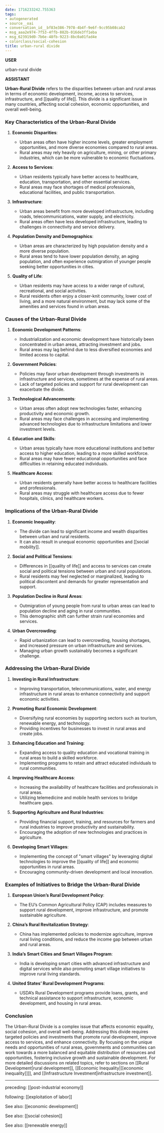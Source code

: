 ```yaml
---
date: 1716233242.755363
tags:
- autogenerated
- source__oai
- conversation_id__bf83e386-7978-4b4f-9e6f-9cc95b08cab2
- msg_aaa2e974-7f53-4ffb-882b-016de3ff1eba
- msg_623919d0-7b6e-48fb-9223-8bc0a01fad4e
- colorclass/social-cohesion
title: urban-rural divide
---
```


**USER**

urban-rural divide


**ASSISTANT**

**Urban-Rural Divide** refers to the disparities between urban and rural areas in terms of economic development, income, access to services, infrastructure, and [[quality of life]]. This divide is a significant issue in many countries, affecting social cohesion, economic opportunities, and overall well-being.

### Key Characteristics of the Urban-Rural Divide

1. **Economic Disparities**:
   - Urban areas often have higher income levels, greater employment opportunities, and more diverse economies compared to rural areas.
   - Rural areas may rely heavily on agriculture, mining, or other primary industries, which can be more vulnerable to economic fluctuations.

2. **Access to Services**:
   - Urban residents typically have better access to healthcare, education, transportation, and other essential services.
   - Rural areas may face shortages of medical professionals, educational facilities, and public transportation.

3. **Infrastructure**:
   - Urban areas benefit from more developed infrastructure, including roads, telecommunications, water supply, and electricity.
   - Rural areas often have less developed infrastructure, leading to challenges in connectivity and service delivery.

4. **Population Density and Demographics**:
   - Urban areas are characterized by high population density and a more diverse population.
   - Rural areas tend to have lower population density, an aging population, and often experience outmigration of younger people seeking better opportunities in cities.

5. **Quality of Life**:
   - Urban residents may have access to a wider range of cultural, recreational, and social activities.
   - Rural residents often enjoy a closer-knit community, lower cost of living, and a more natural environment, but may lack some of the amenities and services found in urban areas.

### Causes of the Urban-Rural Divide

1. **Economic Development Patterns**:
   - Industrialization and economic development have historically been concentrated in urban areas, attracting investment and jobs.
   - Rural areas may lag behind due to less diversified economies and limited access to capital.

2. **Government Policies**:
   - Policies may favor urban development through investments in infrastructure and services, sometimes at the expense of rural areas.
   - Lack of targeted policies and support for rural development can exacerbate the divide.

3. **Technological Advancements**:
   - Urban areas often adopt new technologies faster, enhancing productivity and economic growth.
   - Rural areas may face challenges in accessing and implementing advanced technologies due to infrastructure limitations and lower investment levels.

4. **Education and Skills**:
   - Urban areas typically have more educational institutions and better access to higher education, leading to a more skilled workforce.
   - Rural areas may have fewer educational opportunities and face difficulties in retaining educated individuals.

5. **Healthcare Access**:
   - Urban residents generally have better access to healthcare facilities and professionals.
   - Rural areas may struggle with healthcare access due to fewer hospitals, clinics, and healthcare workers.

### Implications of the Urban-Rural Divide

1. **Economic Inequality**:
   - The divide can lead to significant income and wealth disparities between urban and rural residents.
   - It can also result in unequal economic opportunities and [[social mobility]].

2. **Social and Political Tensions**:
   - Differences in [[quality of life]] and access to services can create social and political tensions between urban and rural populations.
   - Rural residents may feel neglected or marginalized, leading to political discontent and demands for greater representation and support.

3. **Population Decline in Rural Areas**:
   - Outmigration of young people from rural to urban areas can lead to population decline and aging in rural communities.
   - This demographic shift can further strain rural economies and services.

4. **Urban Overcrowding**:
   - Rapid urbanization can lead to overcrowding, housing shortages, and increased pressure on urban infrastructure and services.
   - Managing urban growth sustainably becomes a significant challenge.

### Addressing the Urban-Rural Divide

1. **Investing in Rural Infrastructure**:
   - Improving transportation, telecommunications, water, and energy infrastructure in rural areas to enhance connectivity and support economic activities.

2. **Promoting Rural Economic Development**:
   - Diversifying rural economies by supporting sectors such as tourism, renewable energy, and technology.
   - Providing incentives for businesses to invest in rural areas and create jobs.

3. **Enhancing Education and Training**:
   - Expanding access to quality education and vocational training in rural areas to build a skilled workforce.
   - Implementing programs to retain and attract educated individuals to rural communities.

4. **Improving Healthcare Access**:
   - Increasing the availability of healthcare facilities and professionals in rural areas.
   - Utilizing telemedicine and mobile health services to bridge healthcare gaps.

5. **Supporting Agriculture and Rural Industries**:
   - Providing financial support, training, and resources for farmers and rural industries to improve productivity and sustainability.
   - Encouraging the adoption of new technologies and practices in agriculture.

6. **Developing Smart Villages**:
   - Implementing the concept of "smart villages" by leveraging digital technologies to improve the [[quality of life]] and economic opportunities in rural areas.
   - Encouraging community-driven development and local innovation.

### Examples of Initiatives to Bridge the Urban-Rural Divide

1. **European Union’s Rural Development Policy**:
   - The EU’s Common Agricultural Policy (CAP) includes measures to support rural development, improve infrastructure, and promote sustainable agriculture.

2. **China’s Rural Revitalization Strategy**:
   - China has implemented policies to modernize agriculture, improve rural living conditions, and reduce the income gap between urban and rural areas.

3. **India’s Smart Cities and Smart Villages Program**:
   - India is developing smart cities with advanced infrastructure and digital services while also promoting smart village initiatives to improve rural living standards.

4. **United States’ Rural Development Programs**:
   - USDA’s Rural Development programs provide loans, grants, and technical assistance to support infrastructure, economic development, and housing in rural areas.

### Conclusion

The Urban-Rural Divide is a complex issue that affects economic equality, social cohesion, and overall well-being. Addressing this divide requires targeted policies and investments that promote rural development, improve access to services, and enhance connectivity. By focusing on the unique needs and opportunities of rural areas, governments and communities can work towards a more balanced and equitable distribution of resources and opportunities, fostering inclusive growth and sustainable development. For more detailed discussions on related topics, refer to sections on [[Rural Development|rural development]], [[Economic Inequality|[[economic inequality]]]], and [[Infrastructure Investment|infrastructure investment]].


---

preceding: [[post-industrial economy]]  


following: [[exploitation of labor]]

See also: [[economic development]]


See also: [[social cohesion]]


See also: [[renewable energy]]